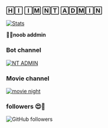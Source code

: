 
### 🄷🄸 🄸🄼 🄽🅃 🄰🄳🄼🄸🄽


[![Stats](https://github-readme-stats.vercel.app/api?username=NT-BOT-TE&hide=prs&count_public=true&show_icons=true&theme=algolia)](https://github.com/anuraghazra/github-readme-stats)

🧑‍🦰<b>noob addmin</b>

### Bot channel
[![NT ADMIN](https://img.shields.io/badge/Channel-join-<COLOR>.svg)](https://t.me/NT_BOT_CHANNEL)
### Movie channel 
[![movie night](https://img.shields.io/badge/Movie+Channel-join-<COLOR>.svg)](https://t.me/MOVIES_NIGHTG)

### followers 😍🤩
![GitHub followers](https://img.shields.io/github/followers/NT-BOT-TE?style=social) 

